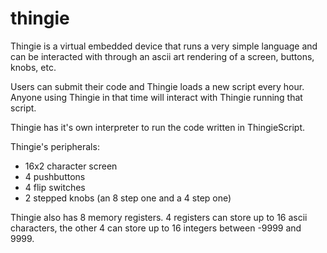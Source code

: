 # thingie

Thingie is a virtual embedded device that runs a very simple language and can be interacted with through an ascii art rendering of a screen, buttons, knobs, etc.

Users can submit their code and Thingie loads a new script every hour. Anyone using Thingie in that time will interact with Thingie running that script.

Thingie has it's own interpreter to run the code written in ThingieScript.

Thingie's peripherals:

- 16x2 character screen
- 4 pushbuttons
- 4 flip switches
- 2 stepped knobs (an 8 step one and a 4 step one)

Thingie also has 8 memory registers. 4 registers can store up to 16 ascii characters, the other 4 can store up to 16 integers between -9999 and 9999.
